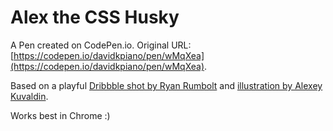 # Alex the CSS Husky

A Pen created on CodePen.io. Original URL: [https://codepen.io/davidkpiano/pen/wMqXea](https://codepen.io/davidkpiano/pen/wMqXea).

Based on a playful [Dribbble shot by Ryan Rumbolt](https://dribbble.com/shots/2418721-Husky-love) and [illustration by Alexey Kuvaldin](https://dribbble.com/kuvaldin).

Works best in Chrome :)